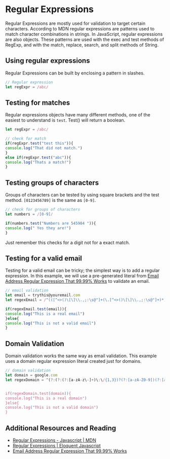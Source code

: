 # Regular Expressions

Regular Expressions are mostly used for validation to target certain characters. According to MDN regular expressions are patterns used to match character combinations in strings. In JavaScript, regular expressions are also objects. These patterns are used with the exec and test methods of RegExp, and with the match, replace, search, and split methods of String.

## Using regular expressions

Regular Expressions can be built by enclosing a pattern in slashes.

```js
// Regular expression
let regExpr = /abc/
```
## Testing for matches

Regular expressions objects have many different methods, one of the easiest to understand is `test`. Test() will return a boolean.

```js
let regExpr = /abc/

// check for match
if(regExpr.test("test this")){
console.log("That did not match.")
}
else if(regExpr.test("abc")){
console.log("Thats a match!")
}
```

## Testing groups of characters

Groups of characters can be tested by using square brackets and the test method. `[0123456789]` is the same as `[0-9]`.

```js
// check for groups of characters
let numbers = /[0-9]/

if(numbers.test("Numbers are 545984 ")){
console.log(" Yes they are!")
}
```
Just remember this checks for a digit not for a exact match.

## Testing for a valid email

Testing for a valid email can be tricky; the simplest way is to add a regular expression. In this example, we will use a pre-generated literal from [Email Address Regular Expression That 99.99% Works](http://emailregex.com/) to validate an email.

```js
// email validation
let email = trythis@youremail.com
let regexEmail = /^(([^<>()\[\]\\.,;:\s@"]+(\.[^<>()\[\]\\.,;:\s@"]+)*)|(".+"))@((\[[0-9]{1,3}\.[0-9]{1,3}\.[0-9]{1,3}\.[0-9]{1,3}])|(([a-zA-Z\-0-9]+\.)+[a-zA-Z]{2,}))$/

if(regexEmail.test(email)){
console.log("This is a real email")
}else{
console.log("This is not a valid email")
}
```
## Domain Validation

Domain validation works the same way as email validation. This example uses a domain regular expression literal created just for domains.

```js
// domain validation
let domain = google.com
let regexDomain = ^(?:(?:(?:[a-zA-z\-]+)\:\/{1,3})?(?:[a-zA-Z0-9])(?:[a-zA-Z0-9-\.]){1,61}[a-zA-Z0-9](?:\.[a-zA-Z]{2,})+|\[(?:(?:(?:[a-fA-F0-9]){1,4})(?::(?:[a-fA-F0-9]){1,4}){7}|::1|::)\]|(?:(?:[0-9]{1,3})(?:\.[0-9]{1,3}){3}))(?:\:[0-9]{1,5})?$


if(regexDomain.test(domain)){
console.log("This is a real domain")
}else{
console.log("This is not a valid domain")
}
```

## Additional Resources and Reading

- [Regular Expressions - Javascript | MDN](https://developer.mozilla.org/en-US/docs/Web/JavaScript/Guide/Regular_Expressions)
- [Regular Expressions | Eloquent Javascript](http://eloquentjavascript.net/09_regexp.html)
- [Email Address Regular Expression That 99.99% Works](http://emailregex.com/)

